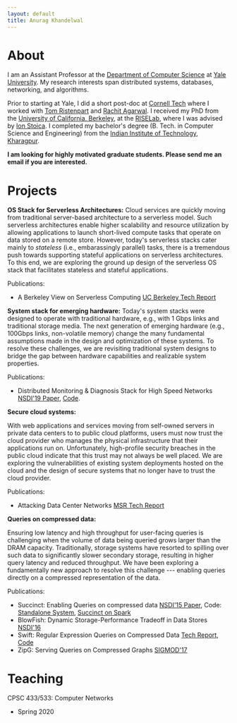 ```yaml
---
layout: default
title: Anurag Khandelwal
---
```

# About

I am an Assistant Professor at the [Department of Computer Science](https://cpsc.yale.edu/)
at [Yale University](https://www.yale.edu/). My research interests span 
distributed systems, databases, networking, and algorithms.

Prior to starting at Yale, I did a short post-doc at [Cornell Tech](https://tech.cornell.edu/)
where I worked with [Tom Ristenpart](https://rist.tech.cornell.edu/) and
[Rachit Agarwal](http://www.cs.cornell.edu/~ragarwal/index.html).
I received my PhD from the [University of California, Berkeley](https://eecs.berkeley.edu), 
at the [RISELab](https://rise.cs.berkeley.edu), where I was advised by 
[Ion Stoica](https://people.eecs.berkeley.edu/~istoica/). I completed my
bachelor's degree (B. Tech. in Computer Science and 
Engineering) from the [Indian Institute of Technology, Kharagpur](http://www.iitkgp.ac.in).

**I am looking for highly motivated graduate students. Please send me an email if you are interested.**

# Projects

**OS Stack for Serverless Architectures:** Cloud services are quickly moving 
from traditional server-based architecture to a serverless model. Such 
serverless architectures enable higher scalability and resource utilization by
allowing applications to launch short-lived compute tasks that operate on data
stored on a remote store. However, today's serverless stacks cater mainly to
_stateless_ (i.e., embarassingly parallel) tasks, there is a tremendous push
towards supporting stateful applications on serverless architectures. To this
end, we are exploring the ground up design of the serverless OS stack that
facilitates stateless and stateful applications.

Publications:
* A Berkeley View on Serverless Computing [UC Berkeley Tech Report](https://www2.eecs.berkeley.edu/Pubs/TechRpts/2019/EECS-2019-3.pdf)

**System stack for emerging hardware:** Today's system stacks were designed to
operate with traditional hardware, e.g., with 1 Gbps links and traditional 
storage media. The next generation of emerging hardware (e.g., 100Gbps links,
non-volatile memory) change the many fundamental assumptions made in the design
and optimization of these systems. To resolve these challenges, we are 
revisiting traditional system designs to bridge the gap between hardware
capabilities and realizable system properties.

Publications:
* Distributed Monitoring & Diagnosis Stack for High Speed Networks [NSDI'19 Paper](http://cs.berkeley.edu/~anuragk/papers/confluo.pdf), [Code](https://github.com/ucbrise/confluo).

**Secure cloud systems:**

With web applications and services moving from self-owned servers in
private data centers to to public cloud platforms, users must now trust the 
cloud provider who manages the physical infrastructure that their applications 
run on. Unfortunately, high-profile security breaches in the public cloud 
indicate that this trust may not always be well placed. We are exploring the 
vulnerabilities of existing system deployments hosted on the cloud and the 
design of secure systems that no longer have to trust the cloud provider.

Publications:
* Attacking Data Center Networks [MSR Tech Report](http://cs.berkeley.edu/~anuragk/papers/dcn.pdf)

**Queries on compressed data:**

Ensuring low latency and high throughput for user-facing queries is challenging
when the volume of data being queried grows larger than the DRAM capacity. 
Traditionally, storage systems have resorted to spilling over such data to 
significantly slower secondary storage, resulting in higher query latency 
and reduced throughput. We have been exploring a fundamentally new approach
to resolve this challenge --- enabling queries directly on a compressed
representation of the data.

Publications:
* Succinct: Enabling Queries on compressed data [NSDI'15 Paper](http://cs.berkeley.edu/~anuragk/papers/succinct.pdf), Code: [Standalone System](http://github.com/amplab/succinct-cpp), [Succinct on Spark](https://github.com/amplab/succinct)
* BlowFish: Dynamic Storage-Performance Tradeoff in Data Stores [NSDI'16](http://cs.berkeley.edu/~anuragk/papers/blowfish.pdf)
* Swift: Regular Expression Queries on Compressed Data [Tech Report](http://cs.berkeley.edu/~anuragk/papers/swift.pdf), [Code]()
* ZipG: Serving Queries on Compressed Graphs [SIGMOD'17](http://cs.berkeley.edu/~anuragk/papers/zipg.pdf)

# Teaching

CPSC 433/533: Computer Networks
* Spring 2020
